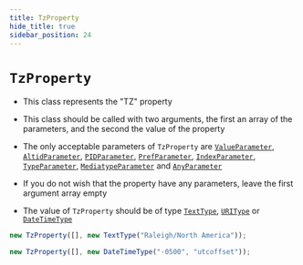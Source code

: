 ```yaml
---
title: TzProperty
hide_title: true
sidebar_position: 24
---
```


# `TzProperty`

- This class represents the "TZ" property

- This class should be called with two arguments, the first an array of the
  parameters, and the second the value of the property

- The only acceptable parameters of `TzProperty` are
  [`ValueParameter`](/documentation/parameters/valueparameter),
  [`AltidParameter`](/documentation/parameters/altidparameter),
  [`PIDParameter`](/documentation/parameters/pidparameter),
  [`PrefParameter`](/documentation/parameters/prefparameter),
  [`IndexParameter`](/documentation/parameters/indexparameter),
  [`TypeParameter`](/documentation/parameters/typeparameter),
  [`MediatypeParameter`](/documentation/parameters/mediatypeparameter) and
  [`AnyParameter`](/documentation/parameters/anyparameter)

- If you do not wish that the property have any parameters, leave the first
  argument array empty

- The value of `TzProperty` should be of type
  [`TextType`](/documentation/values/texttype-and-textlisttype),
  [`URIType`](/documentation/values/uritype) or
  [`DateTimeType`](/documentation/values/datetimetype)

```js
new TzProperty([], new TextType("Raleigh/North America"));

new TzProperty([], new DateTimeType("-0500", "utcoffset"));
```
